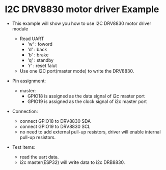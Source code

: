 # I2C DRV8830 motor driver Example

 
* This example will show you how to use I2C DRV8830 motor driver module
 
    * Read UART
        * 'w' : foword
        * 'd' : back
        * 'b' : brake
        * 'q' : standby
        * 'r' : reset falut
    * Use one I2C port(master mode) to write the DRV8830.
 
* Pin assignment:
 
    * master:
        * GPIO18 is assigned as the data signal of i2c master port
        * GPIO19 is assigned as the clock signal of i2c master port
 
* Connection:
 
    * connect GPIO18 to DRV8830 SDA
    * connect GPIO19 to DRV8830 SCL
    * no need to add external pull-up resistors, driver will enable internal pull-up resistors.
 
* Test items:
 
    * read the uart data.
    * i2c master(ESP32) will write data to i2c DRB8830.
